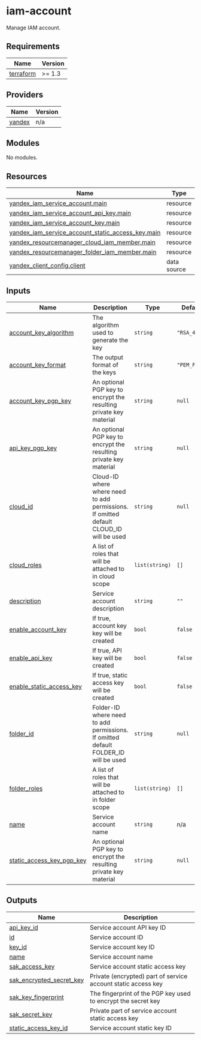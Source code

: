 # iam-account

Manage IAM account.


<!-- BEGINNING OF PRE-COMMIT-TERRAFORM DOCS HOOK -->
## Requirements

| Name | Version |
|------|---------|
| <a name="requirement_terraform"></a> [terraform](#requirement\_terraform) | >= 1.3 |

## Providers

| Name | Version |
|------|---------|
| <a name="provider_yandex"></a> [yandex](#provider\_yandex) | n/a |

## Modules

No modules.

## Resources

| Name | Type |
|------|------|
| [yandex_iam_service_account.main](https://registry.terraform.io/providers/yandex-cloud/yandex/latest/docs/resources/iam_service_account) | resource |
| [yandex_iam_service_account_api_key.main](https://registry.terraform.io/providers/yandex-cloud/yandex/latest/docs/resources/iam_service_account_api_key) | resource |
| [yandex_iam_service_account_key.main](https://registry.terraform.io/providers/yandex-cloud/yandex/latest/docs/resources/iam_service_account_key) | resource |
| [yandex_iam_service_account_static_access_key.main](https://registry.terraform.io/providers/yandex-cloud/yandex/latest/docs/resources/iam_service_account_static_access_key) | resource |
| [yandex_resourcemanager_cloud_iam_member.main](https://registry.terraform.io/providers/yandex-cloud/yandex/latest/docs/resources/resourcemanager_cloud_iam_member) | resource |
| [yandex_resourcemanager_folder_iam_member.main](https://registry.terraform.io/providers/yandex-cloud/yandex/latest/docs/resources/resourcemanager_folder_iam_member) | resource |
| [yandex_client_config.client](https://registry.terraform.io/providers/yandex-cloud/yandex/latest/docs/data-sources/client_config) | data source |

## Inputs

| Name | Description | Type | Default | Required |
|------|-------------|------|---------|:--------:|
| <a name="input_account_key_algorithm"></a> [account\_key\_algorithm](#input\_account\_key\_algorithm) | The algorithm used to generate the key | `string` | `"RSA_4096"` | no |
| <a name="input_account_key_format"></a> [account\_key\_format](#input\_account\_key\_format) | The output format of the keys | `string` | `"PEM_FILE"` | no |
| <a name="input_account_key_pgp_key"></a> [account\_key\_pgp\_key](#input\_account\_key\_pgp\_key) | An optional PGP key to encrypt the resulting private key material | `string` | `null` | no |
| <a name="input_api_key_pgp_key"></a> [api\_key\_pgp\_key](#input\_api\_key\_pgp\_key) | An optional PGP key to encrypt the resulting private key material | `string` | `null` | no |
| <a name="input_cloud_id"></a> [cloud\_id](#input\_cloud\_id) | Cloud-ID where where need to add permissions. If omitted default CLOUD\_ID will be used | `string` | `null` | no |
| <a name="input_cloud_roles"></a> [cloud\_roles](#input\_cloud\_roles) | A list of roles that will be attached to in cloud scope | `list(string)` | `[]` | no |
| <a name="input_description"></a> [description](#input\_description) | Service account description | `string` | `""` | no |
| <a name="input_enable_account_key"></a> [enable\_account\_key](#input\_enable\_account\_key) | If true, account key key will be created | `bool` | `false` | no |
| <a name="input_enable_api_key"></a> [enable\_api\_key](#input\_enable\_api\_key) | If true, API key will be created | `bool` | `false` | no |
| <a name="input_enable_static_access_key"></a> [enable\_static\_access\_key](#input\_enable\_static\_access\_key) | If true, static access key will be created | `bool` | `false` | no |
| <a name="input_folder_id"></a> [folder\_id](#input\_folder\_id) | Folder-ID where need to add permissions. If omitted default FOLDER\_ID will be used | `string` | `null` | no |
| <a name="input_folder_roles"></a> [folder\_roles](#input\_folder\_roles) | A list of roles that will be attached to in folder scope | `list(string)` | `[]` | no |
| <a name="input_name"></a> [name](#input\_name) | Service account name | `string` | n/a | yes |
| <a name="input_static_access_key_pgp_key"></a> [static\_access\_key\_pgp\_key](#input\_static\_access\_key\_pgp\_key) | An optional PGP key to encrypt the resulting private key material | `string` | `null` | no |

## Outputs

| Name | Description |
|------|-------------|
| <a name="output_api_key_id"></a> [api\_key\_id](#output\_api\_key\_id) | Service account API key ID |
| <a name="output_id"></a> [id](#output\_id) | Service account ID |
| <a name="output_key_id"></a> [key\_id](#output\_key\_id) | Service account key ID |
| <a name="output_name"></a> [name](#output\_name) | Service account name |
| <a name="output_sak_access_key"></a> [sak\_access\_key](#output\_sak\_access\_key) | Service account static access key |
| <a name="output_sak_encrypted_secret_key"></a> [sak\_encrypted\_secret\_key](#output\_sak\_encrypted\_secret\_key) | Private (encrypted) part of service account static access key |
| <a name="output_sak_key_fingerprint"></a> [sak\_key\_fingerprint](#output\_sak\_key\_fingerprint) | The fingerprint of the PGP key used to encrypt the secret key |
| <a name="output_sak_secret_key"></a> [sak\_secret\_key](#output\_sak\_secret\_key) | Private part of service account static access key |
| <a name="output_static_access_key_id"></a> [static\_access\_key\_id](#output\_static\_access\_key\_id) | Service account static key ID |
<!-- END OF PRE-COMMIT-TERRAFORM DOCS HOOK -->

